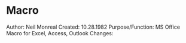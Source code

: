# Macro
Author: Neil Monreal
Created: 10.28.1982
Purpose/Function: MS Office Macro for Excel, Access, Outlook
Changes:
